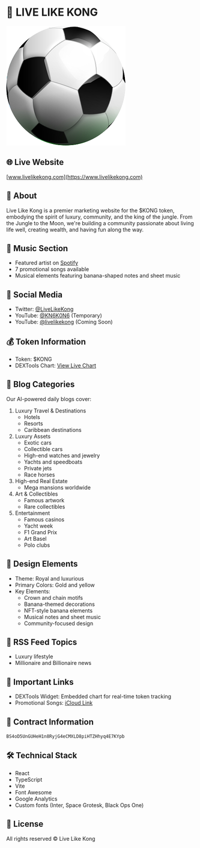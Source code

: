 # 🦍 LIVE LIKE KONG

![Live Like Kong](public/icons/logo.png)

## 🌐 Live Website
[www.livelikekong.com](https://www.livelikekong.com)

## 🎯 About
Live Like Kong is a premier marketing website for the $KONG token, embodying the spirit of luxury, community, and the king of the jungle. From the Jungle to the Moon, we're building a community passionate about living life well, creating wealth, and having fun along the way.

## 🎵 Music Section
- Featured artist on [Spotify](https://open.spotify.com/artist/1r1HJUOhdqtg6BA2wNSJyO?si=cV8Kt3cuQhaxuZWUcULEFw)
- 7 promotional songs available
- Musical elements featuring banana-shaped notes and sheet music

## 📱 Social Media
- Twitter: [@LiveLikeKong](https://x.com/LiveLikeKong)
- YouTube: [@KN6K0N6](https://www.youtube.com/@KN6K0N6) (Temporary)
- YouTube: [@livelikekong](https://www.youtube.com/@livelikekong) (Coming Soon)

## 💰 Token Information
- Token: $KONG
- DEXTools Chart: [View Live Chart](https://www.dextools.io/app/en/solana/pair-explorer/4uCWVvu7MPukR5uRtN9DZFjKFSMnhyaewnbTEA5PANnY?t=1748469951495)

## 📝 Blog Categories
Our AI-powered daily blogs cover:
1. Luxury Travel & Destinations
   - Hotels
   - Resorts
   - Caribbean destinations
2. Luxury Assets
   - Exotic cars
   - Collectible cars
   - High-end watches and jewelry
   - Yachts and speedboats
   - Private jets
   - Race horses
3. High-end Real Estate
   - Mega mansions worldwide
4. Art & Collectibles
   - Famous artwork
   - Rare collectibles
5. Entertainment
   - Famous casinos
   - Yacht week
   - F1 Grand Prix
   - Art Basel
   - Polo clubs

## 🎨 Design Elements
- Theme: Royal and luxurious
- Primary Colors: Gold and yellow
- Key Elements:
  - Crown and chain motifs
  - Banana-themed decorations
  - NFT-style banana elements
  - Musical notes and sheet music
  - Community-focused design

## 📰 RSS Feed Topics
- Luxury lifestyle
- Millionaire and Billionaire news

## 🔗 Important Links
- DEXTools Widget: Embedded chart for real-time token tracking
- Promotional Songs: [iCloud Link](https://share.icloud.com/photos/03bPAEhxqYup0LwdmA7BcJoxQ)

## 📄 Contract Information
```
BS4oD5UnGUHeH1n8RyjG4eCMXLD8piHTZHhyq4E7KYpb
```

## 🛠️ Technical Stack
- React
- TypeScript
- Vite
- Font Awesome
- Google Analytics
- Custom fonts (Inter, Space Grotesk, Black Ops One)

## 📜 License
All rights reserved © Live Like Kong

